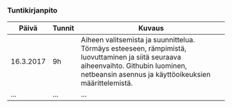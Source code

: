 ### Tuntikirjanpito
Päivä | Tunnit | Kuvaus
---|---|---
16.3.2017 | 9h | Aiheen valitsemista ja suunnittelua. Törmäys esteeseen, rämpimistä, luovuttaminen ja siitä seuraava aiheenvaihto. Githubin luominen, netbeansin asennus ja käyttöoikeuksien määrittelemistä.
...|...|...|
